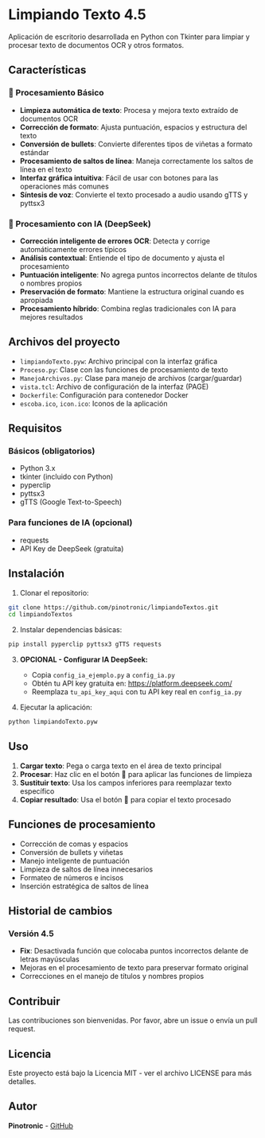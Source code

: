 # Limpiando Texto 4.5

Aplicación de escritorio desarrollada en Python con Tkinter para limpiar y procesar texto de documentos OCR y otros formatos.

## Características

### 🎯 Procesamiento Básico
- **Limpieza automática de texto**: Procesa y mejora texto extraído de documentos OCR
- **Corrección de formato**: Ajusta puntuación, espacios y estructura del texto
- **Conversión de bullets**: Convierte diferentes tipos de viñetas a formato estándar
- **Procesamiento de saltos de línea**: Maneja correctamente los saltos de línea en el texto
- **Interfaz gráfica intuitiva**: Fácil de usar con botones para las operaciones más comunes
- **Síntesis de voz**: Convierte el texto procesado a audio usando gTTS y pyttsx3

### 🧠 Procesamiento con IA (DeepSeek)
- **Corrección inteligente de errores OCR**: Detecta y corrige automáticamente errores típicos
- **Análisis contextual**: Entiende el tipo de documento y ajusta el procesamiento
- **Puntuación inteligente**: No agrega puntos incorrectos delante de títulos o nombres propios
- **Preservación de formato**: Mantiene la estructura original cuando es apropiada
- **Procesamiento híbrido**: Combina reglas tradicionales con IA para mejores resultados

## Archivos del proyecto

- `limpiandoTexto.pyw`: Archivo principal con la interfaz gráfica
- `Proceso.py`: Clase con las funciones de procesamiento de texto
- `ManejoArchivos.py`: Clase para manejo de archivos (cargar/guardar)
- `vista.tcl`: Archivo de configuración de la interfaz (PAGE)
- `Dockerfile`: Configuración para contenedor Docker
- `escoba.ico`, `icon.ico`: Iconos de la aplicación

## Requisitos

### Básicos (obligatorios)
- Python 3.x
- tkinter (incluido con Python)
- pyperclip
- pyttsx3
- gTTS (Google Text-to-Speech)

### Para funciones de IA (opcional)
- requests
- API Key de DeepSeek (gratuita)

## Instalación

1. Clonar el repositorio:
```bash
git clone https://github.com/pinotronic/limpiandoTextos.git
cd limpiandoTextos
```

2. Instalar dependencias básicas:
```bash
pip install pyperclip pyttsx3 gTTS requests
```

3. **OPCIONAL - Configurar IA DeepSeek:**
   - Copia `config_ia_ejemplo.py` a `config_ia.py`
   - Obtén tu API key gratuita en: https://platform.deepseek.com/
   - Reemplaza `tu_api_key_aqui` con tu API key real en `config_ia.py`

4. Ejecutar la aplicación:
```bash
python limpiandoTexto.pyw
```

## Uso

1. **Cargar texto**: Pega o carga texto en el área de texto principal
2. **Procesar**: Haz clic en el botón 🚀 para aplicar las funciones de limpieza
3. **Sustituir texto**: Usa los campos inferiores para reemplazar texto específico
4. **Copiar resultado**: Usa el botón 📑 para copiar el texto procesado

## Funciones de procesamiento

- Corrección de comas y espacios
- Conversión de bullets y viñetas
- Manejo inteligente de puntuación
- Limpieza de saltos de línea innecesarios
- Formateo de números e incisos
- Inserción estratégica de saltos de línea

## Historial de cambios

### Versión 4.5
- **Fix**: Desactivada función que colocaba puntos incorrectos delante de letras mayúsculas
- Mejoras en el procesamiento de texto para preservar formato original
- Correcciones en el manejo de títulos y nombres propios

## Contribuir

Las contribuciones son bienvenidas. Por favor, abre un issue o envía un pull request.

## Licencia

Este proyecto está bajo la Licencia MIT - ver el archivo LICENSE para más detalles.

## Autor

**Pinotronic** - [GitHub](https://github.com/pinotronic)
